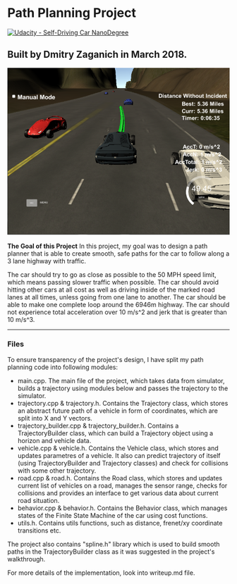 # **Path Planning Project** 

[![Udacity - Self-Driving Car NanoDegree](https://s3.amazonaws.com/udacity-sdc/github/shield-carnd.svg)](http://www.udacity.com/drive)

## Built by Dmitry Zaganich in March 2018.

<img src="submission_res/title_img.png" width="720" alt="Combined Image" />


**The Goal of this Project**
In this project, my goal was to design a path planner that is able to create smooth, safe paths for the car to follow along a 3 lane highway with traffic. 

The car should try to go as close as possible to the 50 MPH speed limit, which means passing slower traffic when possible. 
The car should avoid hitting other cars at all cost as well as driving inside of the marked road lanes at all times, unless going from one lane to another. 
The car should be able to make one complete loop around the 6946m highway. 
The car should not experience total acceleration over 10 m/s^2 and jerk that is greater than 10 m/s^3.

---
### Files

To ensure transparency of the project's design, I have split my path planning code into following modules: 
* main.cpp. The main file of the project, which takes data from simulator, builds a trajectory using modules below and passes the trajectory to the simulator.
* trajectory.cpp & trajectory.h. Contains the Trajectory class, which stores an abstract future path of a vehicle in form of coordinates, which are split into X and Y vectors. 
* trajectory_builder.cpp & trajectory_builder.h. Contains a TrajectoryBuilder class, which can build a Trajectory object using a horizon and vehicle data.
* vehicle.cpp & vehicle.h. Contains the Vehicle class, which stores and updates parametres of a vehicle. It also can predict trajectory of itself (using TrajectoryBuilder and Trajectory classes) and check for collisions with some other trajectory. 
* road.cpp & road.h. Contains the Road class, which stores and updates current list of vehicles on a road, manages the sensor range, checks for collisions and provides an interface to get various data about current road situation. 
* behavior.cpp & behavior.h. Contains the Behavior class, which manages states of the Finite State Machine of the car using cost functions. 
* utils.h. Contains utils functions, such as distance, frenet/xy coordinate transitions etc. 

The project also contains "spline.h" library which is used to build smooth paths in the TrajectoryBuilder class as it was suggested in the project's walkthrough. 

For more details of the implementation, look into writeup.md file.
